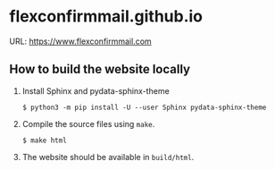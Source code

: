 # flexconfirmmail.github.io

URL: https://www.flexconfirmmail.com

## How to build the website locally

1. Install Sphinx and pydata-sphinx-theme

   ```
   $ python3 -m pip install -U --user Sphinx pydata-sphinx-theme
   ```

2. Compile the source files using `make`.

   ```
   $ make html
   ```

3. The website should be available in `build/html`.
